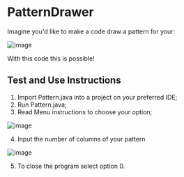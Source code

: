 # PatternDrawer

Imagine you'd like to make a code draw a pattern for your:

![image](https://user-images.githubusercontent.com/81270107/169421359-41b759b4-78fa-49d0-80e8-2e4341013442.png)


With this code this is possible!

## Test and Use Instructions
1) Import Pattern.java into a project on your preferred IDE;
2) Run Pattern.java;
3) Read Menu instructions to choose your option;

![image](https://user-images.githubusercontent.com/81270107/169421833-5e16b8b7-c356-4d8d-8d37-574fd4830711.png)

4) Input the number of columns of your pattern

![image](https://user-images.githubusercontent.com/81270107/169421660-cdfbd9e7-fb28-4d2d-9086-54f5ab965f6a.png)

5) To close the program select option 0.



